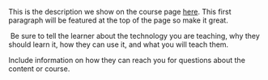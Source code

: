 This is the description we show on the course page [here](https://lab.github.com/abdo77555578/jal-marroo). This first paragraph will be featured at the top of the page so make it great.
​

​
Be sure to tell the learner about the technology you are teaching, why they should learn it, how they can use it, and what you will teach them.
​


Include information on how they can reach you for questions about the content or course. 